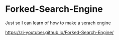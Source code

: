 # Forked-Search-Engine
Just so I can learn of how to make a serach engine

https://zi-youtuber.github.io/Forked-Search-Engine/
